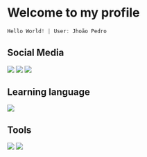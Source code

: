 # Welcome to my profile
~~~javascript
Hello World! | User: Jhoão Pedro 
~~~

</div>

## Social Media
<div>
  <a href = "https://www.instagram.com/jhoao_ns/" target="_blank"><img src = "https://img.shields.io/badge/Instagram-E4405F?style=for-the-badge&logo=instagram&logoColor=white" target ="_blank"></a>
  <a href = "" target="_blank"><img src = "https://img.shields.io/badge/Gmail-D14836?style=for-the-badge&logo=gmail&logoColor=white" target ="_blank"></a>
  <a href = "" target="_blank"><img src = "https://img.shields.io/badge/Discord-7289DA?style=for-the-badge&logo=discord&logoColor=white" target ="_blank"></a>
</div>

##  Learning language
<div>
<a href = ""><img src = "https://img.shields.io/badge/Python-14354C?style=for-the-badge&logo=python&logoColor=white" target ="_blank"></a>
</div>

## Tools
<div>
  <a href = ""><img src = "https://img.shields.io/badge/gimp-5C5543?style=for-the-badge&logo=gimp&logoColor=white" 
target ="_blank"></a>
  <a href = "" target="_blank"><img src = "https://img.shields.io/badge/Canva-%2300C4CC.svg?&style=for-the-badge&logo=Canva&logoColor=white" target ="_blank"></a>
</div>

  
